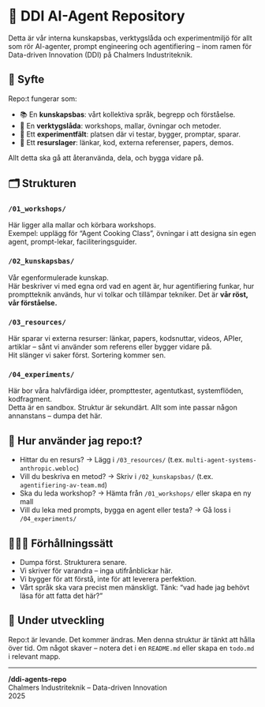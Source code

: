 # 🧠 DDI AI-Agent Repository

Detta är vår interna kunskapsbas, verktygslåda och experimentmiljö för allt som rör AI-agenter, prompt engineering och agentifiering – inom ramen för Data-driven Innovation (DDI) på Chalmers Industriteknik.

## 📍 Syfte

Repo:t fungerar som:

- 📚 En **kunskapsbas**: vårt kollektiva språk, begrepp och förståelse.
- 🧰 En **verktygslåda**: workshops, mallar, övningar och metoder.
- 🔬 Ett **experimentfält**: platsen där vi testar, bygger, promptar, sparar.
- 🔗 Ett **resurslager**: länkar, kod, externa referenser, papers, demos.

Allt detta ska gå att återanvända, dela, och bygga vidare på.

## 🗂 Strukturen

### `/01_workshops/`  
Här ligger alla mallar och körbara workshops.  
Exempel: upplägg för “Agent Cooking Class”, övningar i att designa sin egen agent, prompt-lekar, faciliteringsguider.

### `/02_kunskapsbas/`  
Vår egenformulerade kunskap.  
Här beskriver vi med egna ord vad en agent är, hur agentifiering funkar, hur promptteknik används, hur vi tolkar och tillämpar tekniker. Det är **vår röst, vår förståelse.**

### `/03_resources/`  
Här sparar vi externa resurser: länkar, papers, kodsnuttar, videos, APIer, artiklar – sånt vi använder som referens eller bygger vidare på.  
Hit slänger vi saker först. Sortering kommer sen.

### `/04_experiments/`  
Här bor våra halvfärdiga idéer, prompttester, agentutkast, systemflöden, kodfragment.  
Detta är en sandbox. Struktur är sekundärt. Allt som inte passar någon annanstans – dumpa det här.

## 🧭 Hur använder jag repo:t?

- Hittar du en resurs? → Lägg i `/03_resources/` (t.ex. `multi-agent-systems-anthropic.webloc`)
- Vill du beskriva en metod? → Skriv i `/02_kunskapsbas/` (t.ex. `agentifiering-av-team.md`)
- Ska du leda workshop? → Hämta från `/01_workshops/` eller skapa en ny mall
- Vill du leka med prompts, bygga en agent eller testa? → Gå loss i `/04_experiments/`

## 🧑‍🤝‍🧑 Förhållningssätt

- Dumpa först. Strukturera senare.
- Vi skriver för varandra – inga utifrånblickar här.
- Vi bygger för att förstå, inte för att leverera perfektion.
- Vårt språk ska vara precist men mänskligt. Tänk: “vad hade jag behövt läsa för att fatta det här?”

## 🔄 Under utveckling

Repo:t är levande. Det kommer ändras. Men denna struktur är tänkt att hålla över tid. Om något skaver – notera det i en `README.md` eller skapa en `todo.md` i relevant mapp.

---

**/ddi-agents-repo**  
Chalmers Industriteknik – Data-driven Innovation  
2025
